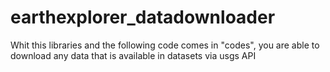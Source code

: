 # earthexplorer_datadownloader
Whit this libraries and the following code comes in "codes", you are able to download any data that is available in datasets via usgs API
